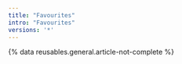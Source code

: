 ```yaml
---
title: "Favourites"
intro: "Favourites"
versions: '*'
---
```


{% data reusables.general.article-not-complete %}

